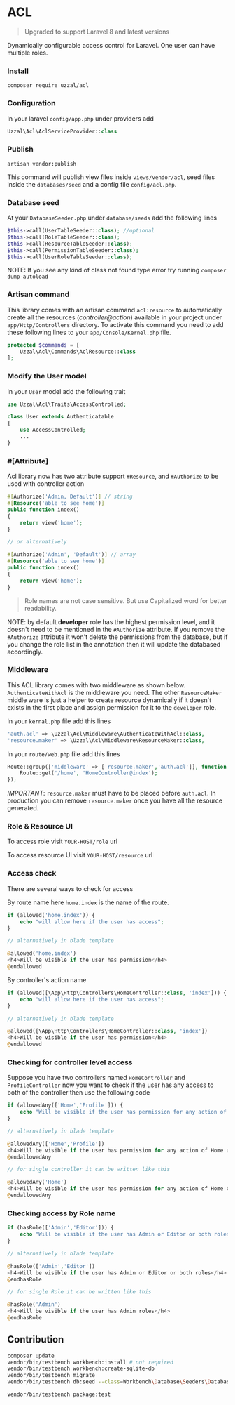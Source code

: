 # ACL

> Upgraded to support Laravel 8 and latest versions

Dynamically configurable access control for Laravel. One user can have multiple roles.

### Install

```
composer require uzzal/acl
```

### Configuration
In your laravel `config/app.php` under providers add

```php
Uzzal\Acl\AclServiceProvider::class
```
### Publish
```
artisan vendor:publish
```
This command will publish view files inside `views/vendor/acl`,
seed files inside the `databases/seed` and a config file `config/acl.php`.

### Database seed
At your `DatabaseSeeder.php` under `database/seeds` add the following lines

```php
$this->call(UserTableSeeder::class); //optional
$this->call(RoleTableSeeder::class);
$this->call(ResourceTableSeeder::class);
$this->call(PermissionTableSeeder::class);
$this->call(UserRoleTableSeeder::class);
```
NOTE: If you see any kind of class not found type error try running `composer dump-autoload`

### Artisan command
This library comes with an artisan command `acl:resource` to automatically create all the resources (_controller@action_) available in your project under `app/Http/Controllers` directory. To activate this command you need to add these following lines to your `app/Console/Kernel.php` file.
```php
protected $commands = [
    Uzzal\Acl\Commands\AclResource::class
];

```

### Modify the User model
In your `User` model add the following trait

```php
use Uzzal\Acl\Traits\AccessControlled;

class User extends Authenticatable
{
    use AccessControlled;
    ...
}
```

### #[Attribute]

Acl library now has two attribute support `#Resource`, and `#Authorize` to be used with controller action
```php
#[Authorize('Admin, Default')] // string
#[Resource('able to see home')]
public function index()
{
    return view('home');
}

// or alternatively

#[Authorize('Admin', 'Default')] // array
#[Resource('able to see home')]
public function index()
{
    return view('home');
}
```
> Role names are not case sensitive. But use Capitalized word for better readability.

NOTE: by default **developer** role has the highest permission level, and it doesn't need to be mentioned in the
`#Authorize` attribute. If you remove the `#Authorize` attribute it won't delete the permissions from the
database, but if you change the role list in the annotation then it will update the databased accordingly.

### Middleware
This ACL library comes with two middleware as shown below. `AuthenticateWithAcl` is the middleware you need. The other `ResourceMaker` middle ware is just a helper to create resource dynamically if it doesn't exists in the first place and assign permission for it to the `developer` role.

In your `kernal.php` file add this lines
```php
'auth.acl' => \Uzzal\Acl\Middleware\AuthenticateWithAcl::class,
'resource.maker' => \Uzzal\Acl\Middleware\ResourceMaker::class,
```
In your `route/web.php` file add this lines
```php
Route::group(['middleware' => ['resource.maker','auth.acl']], function () {
    Route::get('/home', 'HomeController@index');
});
```
*IMPORTANT*: `resource.maker` must have to be placed before `auth.acl`. In production you can remove `resource.maker` once you have all the resource generated.

### Role &amp; Resource UI

To access role visit `YOUR-HOST/role` url

To access resource UI visit `YOUR-HOST/resource` url

### Access check
There are several ways to check for access

By route name here `home.index` is the name of the route.
```php
if (allowed('home.index')) {
    echo "will allow here if the user has access";
}

// alternatively in blade template

@allowed('home.index')
<h4>Will be visible if the user has permission</h4>
@endallowed
```
By controller's action name
```php
if (allowed([\App\Http\Controllers\HomeController::class, 'index'])) {
    echo "will allow here if the user has access";
}

// alternatively in blade template

@allowed([\App\Http\Controllers\HomeController::class, 'index'])
<h4>Will be visible if the user has permission</h4>
@endallowed
```

### Checking for controller level access
Suppose you have two controllers named `HomeController` and `ProfileController` now you want to check if the user has any access to both of the controller then use the following code
```php
if (allowedAny(['Home','Profile'])) {
    echo "Will be visible if the user has permission for any action of Home and Profile controller";
}

// alternatively in blade template

@allowedAny(['Home','Profile'])
<h4>Will be visible if the user has permission for any action of Home and Profile controller</h4>
@endallowedAny

// for single controller it can be written like this

@allowedAny('Home')
<h4>Will be visible if the user has permission for any action of Home Controller</h4>
@endallowedAny
```

### Checking access by Role name
```php
if (hasRole(['Admin','Editor'])) {
    echo "Will be visible if the user has Admin or Editor or both roles";
}

// alternatively in blade template

@hasRole(['Admin','Editor'])
<h4>Will be visible if the user has Admin or Editor or both roles</h4>
@endhasRole

// for single Role it can be written like this

@hasRole('Admin')
<h4>Will be visible if the user has Admin roles</h4>
@endhasRole
```

## Contribution
```bash
composer update
vendor/bin/testbench workbench:install # not required
vendor/bin/testbench workbench:create-sqlite-db
vendor/bin/testbench migrate
vendor/bin/testbench db:seed --class=Workbench\Database\Seeders\DatabaseSeeder

vendor/bin/testbench package:test
```


